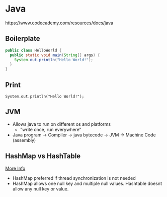 # Java

<https://www.codecademy.com/resources/docs/java>

## Boilerplate

```java
public class HelloWorld {
  public static void main(String[] args) {
    System.out.println("Hello World!");
  }
}
```

## Print

`System.out.println("Hello World!");`

## JVM

- Allows java to run on different os and platforms
  - "write once, run everywhere"
- Java program -> Compiler -> java bytecode -> JVM -> Machine Code (assembly)

## HashMap vs HashTable
[More Info](https://www.geeksforgeeks.org/differences-between-hashmap-and-hashtable-in-java/)
- HashMap preferred if thread synchronization is not needed
- HashMap allows one null key and multiple null values. Hashtable doesnt allow any null key or value.